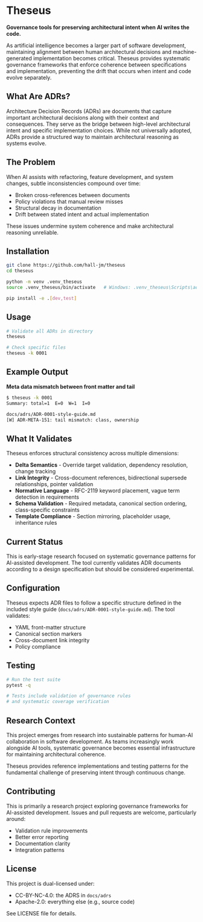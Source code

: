 # Theseus

**Governance tools for preserving architectural intent when AI writes the code.**

As artificial intelligence becomes a larger part of software development, maintaining alignment between human architectural decisions and machine-generated implementation becomes critical. Theseus provides systematic governance frameworks that enforce coherence between specifications and implementation, preventing the drift that occurs when intent and code evolve separately.

## What Are ADRs?

Architecture Decision Records (ADRs) are documents that capture important architectural decisions along with their context and consequences. They serve as the bridge between high-level architectural intent and specific implementation choices. While not universally adopted, ADRs provide a structured way to maintain architectural reasoning as systems evolve.

## The Problem

When AI assists with refactoring, feature development, and system changes, subtle inconsistencies compound over time:

- Broken cross-references between documents
- Policy violations that manual review misses
- Structural decay in documentation
- Drift between stated intent and actual implementation

These issues undermine system coherence and make architectural reasoning unreliable.

## Installation

```bash
git clone https://github.com/hall-jm/theseus
cd theseus

python -m venv .venv_theseus
source .venv_theseus/bin/activate   # Windows: .venv_theseus\Scripts\activate

pip install -e .[dev,test]
```

## Usage

```bash
# Validate all ADRs in directory
theseus

# Check specific files
theseus -k 0001
```

## Example Output

**Meta data mismatch between front matter and tail**

```bash
$ theseus -k 0001
Summary: total=1  E=0  W=1  I=0

docs/adrs/ADR-0001-style-guide.md
[W] ADR-META-151: tail mismatch: class, ownership
```

## What It Validates

Theseus enforces structural consistency across multiple dimensions:

- **Delta Semantics** - Override target validation, dependency resolution, change tracking
- **Link Integrity** - Cross-document references, bidirectional supersede relationships, pointer validation  
- **Normative Language** - RFC-2119 keyword placement, vague term detection in requirements
- **Schema Validation** - Required metadata, canonical section ordering, class-specific constraints
- **Template Compliance** - Section mirroring, placeholder usage, inheritance rules

## Current Status

This is early-stage research focused on systematic governance patterns for AI-assisted development. The tool currently validates ADR documents according to a design specification but should be considered experimental.

## Configuration

Theseus expects ADR files to follow a specific structure defined in the included style guide (`docs/adrs/ADR-0001-style-guide.md`). The tool validates:

- YAML front-matter structure
- Canonical section markers
- Cross-document link integrity
- Policy compliance

## Testing

```bash
# Run the test suite
pytest -q

# Tests include validation of governance rules
# and systematic coverage verification
```

## Research Context

This project emerges from research into sustainable patterns for human-AI collaboration in software development. As teams increasingly work alongside AI tools, systematic governance becomes essential infrastructure for maintaining architectural coherence.

Theseus provides reference implementations and testing patterns for the fundamental challenge of preserving intent through continuous change.

## Contributing

This is primarily a research project exploring governance frameworks for AI-assisted development. Issues and pull requests are welcome, particularly around:

- Validation rule improvements
- Better error reporting
- Documentation clarity
- Integration patterns

## License

This project is dual-licensed under:

- CC-BY-NC-4.0: the ADRS in `docs/adrs`
- Apache-2.0: everything else (e.g., source code)

See LICENSE file for details.
